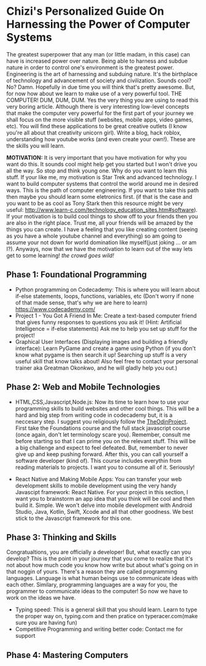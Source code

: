# Chizi's Personalized Guide On Harnessing the Power of Computer Systems

The greatest superpower that any man (or little madam, in this case) can have is increased power over nature. Being able to harness and subdue nature in order to control one's environment is the greatest power. Engineering is the art of harnessing and subduing nature. It's the birthplace of technology and advancement of society and civilization. Sounds cool? No? Damn. Hopefully in due time you will think that's pretty awesome. But, for now how about we learn to make use of a very powerful tool. THE COMPUTER! DUM, DUM, DUM. Yes the very thing you are using to read this very boring article. Although there is very interesting low-level concepts that make the computer very powerful for the first part of your journey we shall focus on the more visible stuff (websites, mobile apps, video games, etc). You will find these applications to be great creative outlets (I know you're all about that creativity unicorn girl). Write a blog, hack roblox, understanding how youtube works (and even create your own!). These are the skills you will learn.

**MOTIVATION:** It is very important that you have motivation for why you want do this. It sounds cool might help get you started but I won't drive you all the way. So stop and think young one. Why do you want to learn this stuff. If your like me, my motivation is Star Trek and advanced technology. I want to build computer systems that control the world around me in desired ways. This is the path of computer engineering. If you want to take this path then maybe you should learn some eletronics first. (if that is the case and you want to be as cool as Tony Stark then this resource might be very useful: http://www.learn-c.com/technology_education_sites.htm#software). If your motivation is to build cool things to show off to your friends then you are also in the right place. Trust me, all your friends will be amazed by the things you can create. I have a feeling that you like creating content (seeing as you have a whole youtube channel and everything) so am going to assume your not down for world domination like myself(just joking ... or am I?). Anyways, now that we have the motivation to learn out of the way lets get to some learning! *the crowd goes wild!*

## Phase 1: Foundational Programming

- Python programming on Codecademy: This is where you will learn about if-else statements, loops, functions, variables, etc (Don't worry if none of that made sense, that's why we are here to learn) https://www.codecademy.com/
- Project 1 - You Got A Friend In Me: Create a text-based computer friend that gives funny responses to questions you ask it! (Hint: Artificial Intelligence = if-else statements) Ask me to help you set up stuff for the project!
- Graphical User Interfaces (Displaying images and building a friendly interface): Learn PyGame and create a game using Python (if you don't know what pygame is then search it up! Searching up stuff is a very useful skill that know talks about! Also feel free to contact your personal trainer aka Greatman Okonkwo, and he will gladly help you out.)

## Phase 2: Web and Mobile Technologies

- HTML,CSS,Javascript,Node.js: Now its time to learn how to use your programming skills to build websites and other cool things. This will be a hard and big step from writing code in codecademy but, it is a neccesary step. I suggest you religiously follow the <a href="https://www.theodinproject.com/courses/javascript">TheOdinProject</a>. First take the Foundations course and the full stack javascript course (once again, don't let terminology scare you). Remember, consult me before starting so that I can prime you on the relevant stuff. This will be a big challenge and expect to feel defeated. But, remember to never give up and keep pushing forward. After this, you can call yourself a software developer (kind of). This course includes everythin from reading materials to projects. I want you to consume all of it. Seriously!	

- React Native and Making Mobile Apps: You can transfer your web development skills to mobile development using the very handy Javascipt framework: React Native. For your project in this section, I want you to brainstorm an app idea that you think will be cool and then build it. Simple. We won't delve into mobile development with Android Studio, Java, Kotlin, Swift, Xcode and all that other goodness. We best stick to the Javascript framework for this one.

## Phase 3: Thinking and Skills

Congratualtions, you are officially a developer! But, what exactly can you develop? This is the point in your journey that you come to realize that it's not about how much code you know how write but about what's going on in that noggin of yours. There's a reason they are called programming languages. Language is what human beings use to communicate ideas with each other. Similary, programming languages are a way for you, the programmer to communicate ideas to the computer! So now we have to work on the ideas we have. 

- Typing speed: This is a general skill that you should learn. Learn to type the proper way on, typing.com and then pratice on typeracer.com(make sure you are having fun)
- Competitive Programming and writing better code: Contact me for support

## Phase 4: Mastering Computers 
